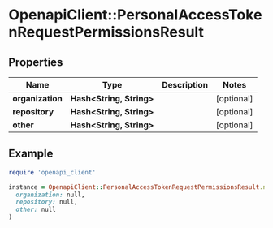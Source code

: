 # OpenapiClient::PersonalAccessTokenRequestPermissionsResult

## Properties

| Name | Type | Description | Notes |
| ---- | ---- | ----------- | ----- |
| **organization** | **Hash&lt;String, String&gt;** |  | [optional] |
| **repository** | **Hash&lt;String, String&gt;** |  | [optional] |
| **other** | **Hash&lt;String, String&gt;** |  | [optional] |

## Example

```ruby
require 'openapi_client'

instance = OpenapiClient::PersonalAccessTokenRequestPermissionsResult.new(
  organization: null,
  repository: null,
  other: null
)
```

